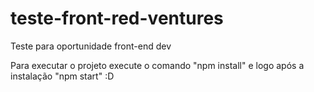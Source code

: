 # teste-front-red-ventures
Teste para oportunidade front-end dev

Para executar o projeto execute o comando "npm install" e logo após a instalação "npm start" :D
